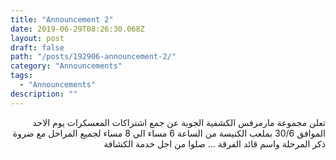 ```yaml
---
title: "Announcement 2"
date: 2019-06-29T08:26:30.068Z
layout: post
draft: false
path: "/posts/192906-announcement-2/"
category: "Announcements"
tags:
  - "Announcements"
description: ""
---
```


<div dir="rtl">

تعلن مجموعة مارمرفس الكشفية الجوية عن جمع اشتراكات المعسكرات يوم الاحد الموافق 30/6 بملعب الكنيسة من الساعة 6 مساء الي 8 مساء لجميع المراحل مع ضروة ذكر المرحلة واسم قائد الفرقة ... صلوا من اجل خدمة الكشافة

</div>

